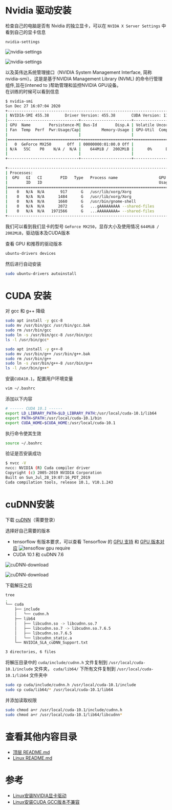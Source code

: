 




# Nvidia 驱动安装
检查自己的电脑是否有 Nvidia 的独立显卡，可以在 `NVIDA X Server Settings` 中看到自己的显卡信息
```bash
nvidia-settings
```

![nvidia-settings](img/nvidia-settings.png)

![nvidia-settings](img/nvidia-settings-gpu.png)

以及英伟达系统管理接口（NVIDIA System Management Interface, 简称 nvidia-smi）。这是是基于NVIDIA Management Library (NVML) 的命令行管理组件,旨在(intened to )帮助管理和监控NVIDIA GPU设备。  
在训练的时候可以看到信息
```bash
$ nvidia-smi 
Sun Dec 27 16:07:04 2020       
+-----------------------------------------------------------------------------+
| NVIDIA-SMI 455.38       Driver Version: 455.38       CUDA Version: 11.1     |
|-------------------------------+----------------------+----------------------+
| GPU  Name        Persistence-M| Bus-Id        Disp.A | Volatile Uncorr. ECC |
| Fan  Temp  Perf  Pwr:Usage/Cap|         Memory-Usage | GPU-Util  Compute M. |
|                               |                      |               MIG M. |
|===============================+======================+======================|
|   0  GeForce MX250       Off  | 00000000:01:00.0 Off |                  N/A |
| N/A   55C    P0    N/A /  N/A |    644MiB /  2002MiB |      0%      Default |
|                               |                      |                  N/A |
+-------------------------------+----------------------+----------------------+
                                                                               
+-----------------------------------------------------------------------------+
| Processes:                                                                  |
|  GPU   GI   CI        PID   Type   Process name                  GPU Memory |
|        ID   ID                                                   Usage      |
|=============================================================================|
|    0   N/A  N/A       917      G   /usr/lib/xorg/Xorg                 61MiB |
|    0   N/A  N/A      1484      G   /usr/lib/xorg/Xorg                150MiB |
|    0   N/A  N/A      1660      G   /usr/bin/gnome-shell              257MiB |
|    0   N/A  N/A      2072      G   ...gAAAAAAAAA --shared-files       42MiB |
|    0   N/A  N/A   1971566      G   ...AAAAAAAAA= --shared-files      111MiB |
+-----------------------------------------------------------------------------+
```
我们可以看到我们显卡的型号 `GeForce MX250`，显存大小及使用情况 `644MiB /  2002MiB`，驱动版本及CUDA版本

查看 GPU 和推荐的驱动版本
```bash
ubuntu-drivers devices
```

然后进行自动安装
```bash
sudo ubuntu-drivers autoinstall
```

# CUDA 安装
对 gcc 和 g++ 降级
```bash
sudo apt install -y gcc-8
sudo mv /usr/bin/gcc /usr/bin/gcc.bak
sudo rm /usr/bin/gcc
sudo ln -s /usr/bin/gcc-8 /usr/bin/gcc
ls -l /usr/bin/gcc*

sudo apt install -y g++-8
sudo mv /usr/bin/g++ /usr/bin/g++.bak
sudo rm /usr/bin/g++
sudo ln -s /usr/bin/g++-8 /usr/bin/g++
ls -l /usr/bin/g++*
```



安装`CUDA10.1`，配置用户环境变量
```bash
vim ~/.bashrc
```
添加以下内容
```bash
# ------ CUDA 10.1 ------
export LD_LIBRARY_PATH=$LD_LIBRARY_PATH:/usr/local/cuda-10.1/lib64
export PATH=$PATH:/usr/local/cuda-10.1/bin
export CUDA_HOME=$CUDA_HOME:/usr/local/cuda-10.1
```
执行命令使其生效
```bash
source ~/.bashrc
```
验证是否安装成功
```bash
$ nvcc -V
nvcc: NVIDIA (R) Cuda compiler driver
Copyright (c) 2005-2019 NVIDIA Corporation
Built on Sun_Jul_28_19:07:16_PDT_2019
Cuda compilation tools, release 10.1, V10.1.243
```


# cuDNN安装
下载 [cuDNN](https://developer.nvidia.com/zh-cn/cudnn)（需要登录）

选择好自己需要的版本
- tensorflow 有版本要求，可以查看 Tensorflow 的 [GPU 支持](https://tensorflow.google.cn/install/gpu?hl=zh-cn#linux_setup) 和 [GPU 版本对应](https://tensorflow.google.cn/install/source?hl=zh-cn#gpu)
  ![tensoflow gpu require](img/tensoflow-gpu-require.png)
- CUDA 10.1 和 cuDNN 7.6

![cuDNN-download](img/cuDNN-download.png)

![cuDNN-download](img/cuDNN-download-765.png)


下载解压之后
```bash
tree
.
└── cuda
    ├── include
    │   └── cudnn.h
    ├── lib64
    │   ├── libcudnn.so -> libcudnn.so.7
    │   ├── libcudnn.so.7 -> libcudnn.so.7.6.5
    │   ├── libcudnn.so.7.6.5
    │   └── libcudnn_static.a
    └── NVIDIA_SLA_cuDNN_Support.txt

3 directories, 6 files
```

将解压目录中的 `cuda/include/cudnn.h` 文件复制到 `/usr/local/cuda-10.1/include` 文件夹， `cuda/lib64/` 下所有文件复制到 `/usr/local/cuda-10.1/lib64` 文件夹中
```bash
sudo cp cuda/include/cudnn.h /usr/local/cuda-10.1/include
sudo cp cuda/lib64/* /usr/local/cuda-10.1/lib64
```

并添加读取权限
```bash
sudo chmod a+r /usr/local/cuda-10.1/include/cudnn.h
sudo chmod a+r /usr/local/cuda-10.1/lib64/libcudnn*
```


# 查看其他内容目录
- [顶层 README.md](../../../README.md)
- [Linux README.md](../../linux-README.md)

# 参考
- [Linux安装NVIDIA显卡驱动](https://blog.csdn.net/wf19930209/article/details/81877822)
- [Linux安装CUDA GCC版本不兼容](https://blog.csdn.net/HaoZiHuang/article/details/109544443)
